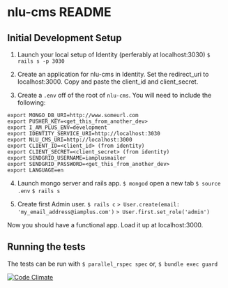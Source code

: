 # nlu-cms README

## Initial Development Setup
1. Launch your local setup of Identity (perferably at localhost:3030)
`$ rails s -p 3030`

2. Create an application for nlu-cms in Identity. Set the redirect_uri to localhost:3000.
Copy and paste the client_id and client_secret.

3. Create a `.env` off of the root of `nlu-cms`. You will need to include the following:
```
export MONGO_DB_URI=http://www.someurl.com
export PUSHER_KEY=<get_this_from_another_dev>
export I_AM_PLUS_ENV=development
export IDENTITY_SERVICE_URI=http://localhost:3030
export NLU_CMS_URI=http://localhost:3000
export CLIENT_ID=<client_id> (from identity)
export CLIENT_SECRET=<client_secret> (from identity)
export SENDGRID_USERNAME=iamplusmailer
export SENDGRID_PASSWORD=<get_this_from_another_dev>
export LANGUAGE=en
```

4. Launch mongo server and rails app.
`$ mongod`
open a new tab
`$ source .env`
`$ rails s`

5. Create first Admin user.
`$ rails c`
`> User.create(email: 'my_email_address@iamplus.com')`
`> User.first.set_role('admin')`

Now you should have a functional app. Load it up at localhost:3000.


## Running the tests
The tests can be run with
`$ parallel_rspec spec`
or,
`$ bundle exec guard`

[![Code Climate](https://lima.codeclimate.com/repos/58c1e8b8d82e680271000012/badges/713d59757be9dc026ee8/gpa.svg)](https://lima.codeclimate.com/repos/58c1e8b8d82e680271000012/feed)
